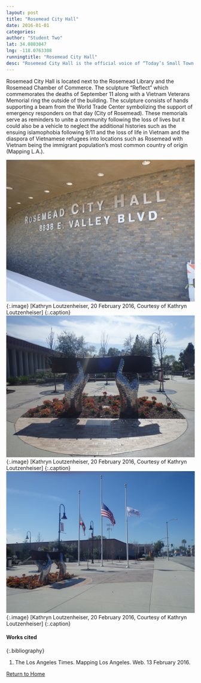 ```yaml
---
layout: post
title: "Rosemead City Hall"
date: 2016-01-01
categories: 
author: "Student Two"
lat: 34.0803047
lng: -118.0763308
runningtitle: "Rosemead City Hall"
desc: "Rosemead City Hall is the official voice of “Today’s Small Town America.""
---
```


Rosemead City Hall is located next to the Rosemead Library and the Rosemead Chamber of Commerce. The sculpture “Reflect” which commemorates the deaths of September 11 along with a Vietnam Veterans Memorial ring the outside of the building. The sculpture consists of hands supporting a beam from the World Trade Center symbolizing the support of emergency responders on that day (City of Rosemead). These memorials serve as reminders to unite a community following the loss of lives but it could also be a vehicle to neglect the additional histories such as the ensuing islamophobia following 9/11 and the loss of life in Vietnam and the diaspora of Vietnamese refugees into locations such as Rosemead with Vietnam being the immigrant population’s most common country of origin (Mapping L.A.).

![Image 1](images/Rosemead_5.jpg) 
{:.image}
[Kathryn Loutzenheiser, 20 February 2016, Courtesy of Kathryn Loutzenheiser] 
{:.caption}
![Image 2](images/Rosemead_6.jpg) 
{:.image}
[Kathryn Loutzenheiser, 20 February 2016, Courtesy of Kathryn Loutzenheiser] 
{:.caption}
![Image 3](images/Rosemead_7.jpg) 
{:.image}
[Kathryn Loutzenheiser, 20 February 2016, Courtesy of Kathryn Loutzenheiser] 
{:.caption}

#### Works cited
{:.bibliography}
1. The Los Angeles Times. Mapping Los Angeles. Web. 13 February 2016.

[Return to Home](https://uclachicanxstudies.github.io/BarrioSuburbanisms/)
